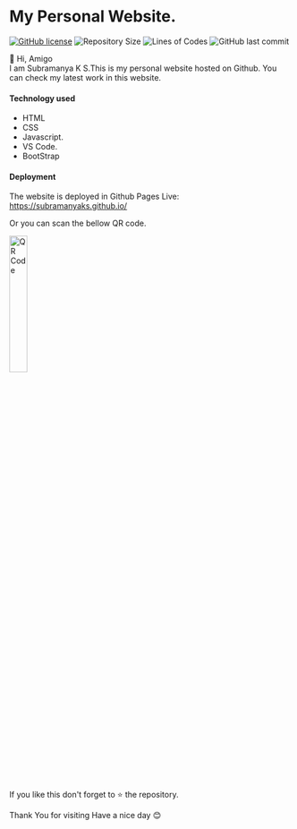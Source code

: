 # My Personal Website.

<a href="https://github.com/SubramanyaKS/SubramanyaKS.github.io/blob/main/LICENSE"><img alt="GitHub license" src="https://img.shields.io/github/license/SubramanyaKS/SubramanyaKS.github.io?style=for-the-badge"></a>
![Repository Size](https://img.shields.io/github/repo-size/SubramanyaKS/SubramanyaKS.github.io?style=for-the-badge)
![Lines of Codes](https://img.shields.io/tokei/lines/github.com/SubramanyaKS/SubramanyaKS.github.io?style=for-the-badge)
![GitHub last commit](https://img.shields.io/github/last-commit/SubramanyaKS/Subramanyaks.github.io?style=for-the-badge)


👋 Hi, Amigo <br>
I am Subramanya K S.This is my personal website hosted on Github.
You can check my latest work in this website.


#### Technology used
* HTML
* CSS
* Javascript.
* VS Code.
* BootStrap

#### Deployment 
The website is deployed in Github Pages 
Live: https://subramanyaks.github.io/

Or you can scan the bellow QR code.

<img  src="https://github.com/SubramanyaKS/SubramanyaKS.github.io/blob/main/images/MyWebsireQRCode.png" alt="QR Code" width="25%" height="25%">



If you like this don't forget to ⭐ the repository.


Thank You for visiting
Have a nice day 😊 
